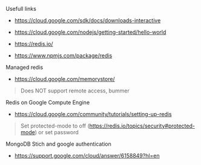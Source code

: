 Usefull links
* https://cloud.google.com/sdk/docs/downloads-interactive
* https://cloud.google.com/nodejs/getting-started/hello-world

* https://redis.io/
* https://www.npmjs.com/package/redis

Managed redis
* https://cloud.google.com/memorystore/
> Does NOT support remote access, bummer

Redis on Google Compute Engine
* https://cloud.google.com/community/tutorials/setting-up-redis
> Set protected-mode to off (https://redis.io/topics/security#protected-mode) or set password

MongoDB Stich and google authentication
* https://support.google.com/cloud/answer/6158849?hl=en